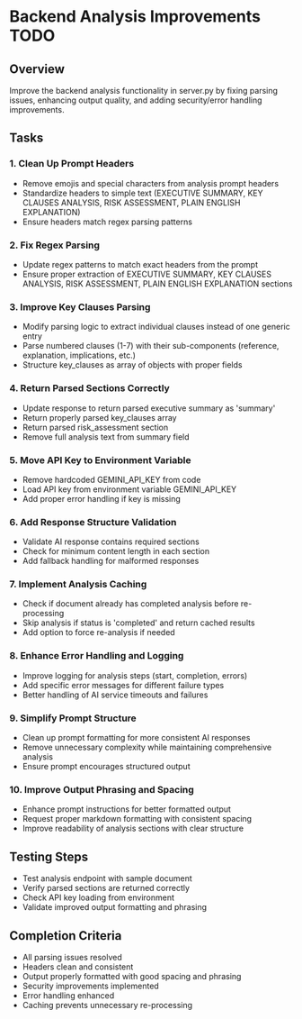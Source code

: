 # Backend Analysis Improvements TODO

## Overview
Improve the backend analysis functionality in server.py by fixing parsing issues, enhancing output quality, and adding security/error handling improvements.

## Tasks

### 1. Clean Up Prompt Headers
- Remove emojis and special characters from analysis prompt headers
- Standardize headers to simple text (EXECUTIVE SUMMARY, KEY CLAUSES ANALYSIS, RISK ASSESSMENT, PLAIN ENGLISH EXPLANATION)
- Ensure headers match regex parsing patterns

### 2. Fix Regex Parsing
- Update regex patterns to match exact headers from the prompt
- Ensure proper extraction of EXECUTIVE SUMMARY, KEY CLAUSES ANALYSIS, RISK ASSESSMENT, PLAIN ENGLISH EXPLANATION sections

### 3. Improve Key Clauses Parsing
- Modify parsing logic to extract individual clauses instead of one generic entry
- Parse numbered clauses (1-7) with their sub-components (reference, explanation, implications, etc.)
- Structure key_clauses as array of objects with proper fields

### 4. Return Parsed Sections Correctly
- Update response to return parsed executive summary as 'summary'
- Return properly parsed key_clauses array
- Return parsed risk_assessment section
- Remove full analysis text from summary field

### 5. Move API Key to Environment Variable
- Remove hardcoded GEMINI_API_KEY from code
- Load API key from environment variable GEMINI_API_KEY
- Add proper error handling if key is missing

### 6. Add Response Structure Validation
- Validate AI response contains required sections
- Check for minimum content length in each section
- Add fallback handling for malformed responses

### 7. Implement Analysis Caching
- Check if document already has completed analysis before re-processing
- Skip analysis if status is 'completed' and return cached results
- Add option to force re-analysis if needed

### 8. Enhance Error Handling and Logging
- Improve logging for analysis steps (start, completion, errors)
- Add specific error messages for different failure types
- Better handling of AI service timeouts and failures

### 9. Simplify Prompt Structure
- Clean up prompt formatting for more consistent AI responses
- Remove unnecessary complexity while maintaining comprehensive analysis
- Ensure prompt encourages structured output

### 10. Improve Output Phrasing and Spacing
- Enhance prompt instructions for better formatted output
- Request proper markdown formatting with consistent spacing
- Improve readability of analysis sections with clear structure

## Testing Steps
- Test analysis endpoint with sample document
- Verify parsed sections are returned correctly
- Check API key loading from environment
- Validate improved output formatting and phrasing

## Completion Criteria
- All parsing issues resolved
- Headers clean and consistent
- Output properly formatted with good spacing and phrasing
- Security improvements implemented
- Error handling enhanced
- Caching prevents unnecessary re-processing
